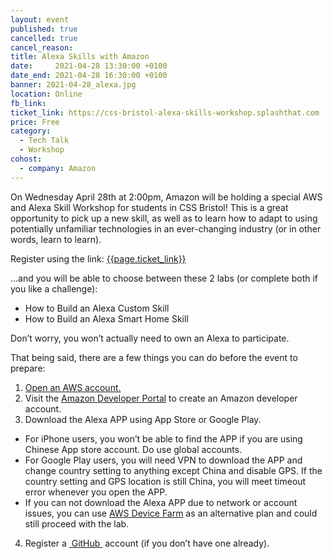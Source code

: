 ```yaml
---
layout: event
published: true
cancelled: true
cancel_reason:
title: Alexa Skills with Amazon
date:     2021-04-28 13:30:00 +0100
date_end: 2021-04-28 16:30:00 +0100
banner: 2021-04-28_alexa.jpg
location: Online
fb_link:
ticket_link: https://css-bristol-alexa-skills-workshop.splashthat.com
price: Free
category:
  - Tech Talk
  - Workshop
cohost:
  - company: Amazon
---
```

On Wednesday April 28th at 2:00pm, Amazon will be holding a special AWS and Alexa Skill Workshop for students in CSS Bristol! This is a great opportunity to pick up a new skill, as well as to learn how to adapt to using potentially unfamiliar technologies in an ever-changing industry (or in other words, learn to learn).

Register using the link: [{{page.ticket_link}}]({{page.ticket_link}})

…and you will be able to choose between these 2 labs (or complete both if you like a challenge):
- How to Build an Alexa Custom Skill
- How to Build an Alexa Smart Home Skill

Don’t worry, you won’t actually need to own an Alexa to participate.

That being said, there are a few things you can do before the event to prepare:
1. [Open an AWS account.](https://aws.amazon.com)
2. Visit the [Amazon Developer Portal](https://developer.amazon.com) to create an Amazon developer account.
3. Download the Alexa APP using App Store or Google Play.
  - For iPhone users, you won’t be able to find the APP if you are using Chinese App store account. Do use global accounts.
  - For Google Play users, you will need VPN to download the APP and change country setting to anything except China and disable GPS. If the country setting and GPS location is still China, you will meet timeout error whenever you open the APP.
  - If you can not download the Alexa APP due to network or account issues, you can use [AWS Device Farm](https://aws.amazon.com/device-farm/) as an alternative plan and could still proceed with the lab.
4. Register a [ GitHub ](https://github.com) account (if you don’t have one already).


